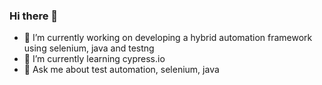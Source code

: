 ### Hi there 👋
- 🔭 I’m currently working on developing a hybrid automation framework using selenium, java and testng
- 🌱 I’m currently learning cypress.io
- 💬 Ask me about test automation, selenium, java

<!--
**hari751993/hari751993** is a ✨ _special_ ✨ repository because its `README.md` (this file) appears on your GitHub profile.

Here are some ideas to get you started:

- 🔭 I’m currently working on ...
- 🌱 I’m currently learning ...
- 👯 I’m looking to collaborate on ...
- 🤔 I’m looking for help with ...
- 💬 Ask me about ...
- 📫 How to reach me: ...
- 😄 Pronouns: ...
- ⚡ Fun fact: ...
-->
